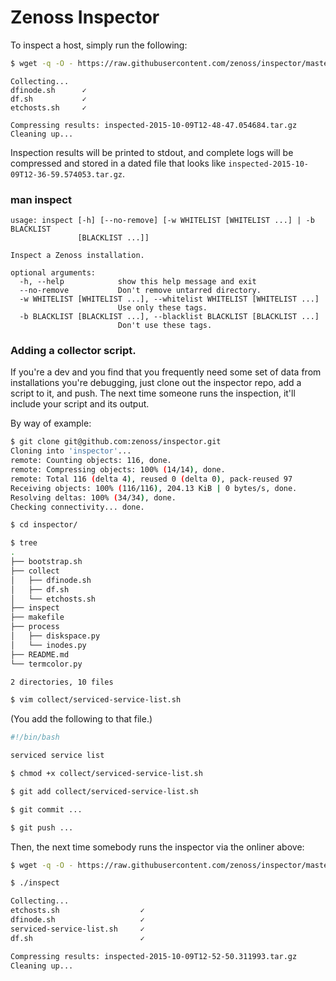 # Zenoss Inspector

To inspect a host, simply run the following:

```bash
$ wget -q -O - https://raw.githubusercontent.com/zenoss/inspector/master/bootstrap.sh | sudo sh
```

```
Collecting...
dfinode.sh      ✓
df.sh           ✓
etchosts.sh     ✓

Compressing results: inspected-2015-10-09T12-48-47.054684.tar.gz
Cleaning up...
```

Inspection results will be printed to stdout, and complete logs will be compressed and stored in
a dated file that looks like ```inspected-2015-10-09T12-36-59.574053.tar.gz```.

### man inspect

```
usage: inspect [-h] [--no-remove] [-w WHITELIST [WHITELIST ...] | -b BLACKLIST
               [BLACKLIST ...]]

Inspect a Zenoss installation.

optional arguments:
  -h, --help            show this help message and exit
  --no-remove           Don't remove untarred directory.
  -w WHITELIST [WHITELIST ...], --whitelist WHITELIST [WHITELIST ...]
                        Use only these tags.
  -b BLACKLIST [BLACKLIST ...], --blacklist BLACKLIST [BLACKLIST ...]
                        Don't use these tags.
```

### Adding a collector script.

If you're a dev and you find that you frequently need some set of data from installations you're
debugging, just clone out the inspector repo, add a script to it, and push. The next time someone
runs the inspection, it'll include your script and its output.

By way of example:

```bash
$ git clone git@github.com:zenoss/inspector.git
Cloning into 'inspector'...
remote: Counting objects: 116, done.
remote: Compressing objects: 100% (14/14), done.
remote: Total 116 (delta 4), reused 0 (delta 0), pack-reused 97
Receiving objects: 100% (116/116), 204.13 KiB | 0 bytes/s, done.
Resolving deltas: 100% (34/34), done.
Checking connectivity... done.

$ cd inspector/

$ tree
.
├── bootstrap.sh
├── collect
│   ├── dfinode.sh
│   ├── df.sh
│   └── etchosts.sh
├── inspect
├── makefile
├── process
│   ├── diskspace.py
│   └── inodes.py
├── README.md
└── termcolor.py

2 directories, 10 files

$ vim collect/serviced-service-list.sh
```

(You add the following to that file.)

```bash
#!/bin/bash

serviced service list
```

```bash
$ chmod +x collect/serviced-service-list.sh

$ git add collect/serviced-service-list.sh

$ git commit ...

$ git push ...
```

Then, the next time somebody runs the inspector via the onliner above:

```bash
$ wget -q -O - https://raw.githubusercontent.com/zenoss/inspector/master/bootstrap.sh | sudo sh

$ ./inspect

Collecting...
etchosts.sh                  ✓
dfinode.sh                   ✓
serviced-service-list.sh     ✓
df.sh                        ✓

Compressing results: inspected-2015-10-09T12-52-50.311993.tar.gz
Cleaning up...

```
